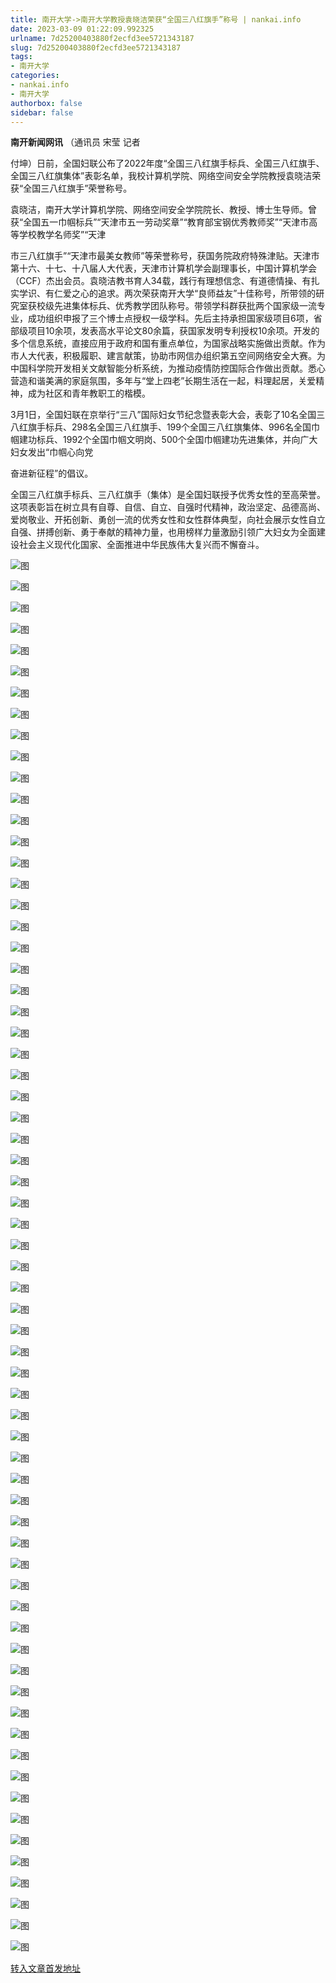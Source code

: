 ```yaml
---
title: 南开大学->南开大学教授袁晓洁荣获“全国三八红旗手”称号 | nankai.info
date: 2023-03-09 01:22:09.992325
urlname: 7d25200403880f2ecfd3ee5721343187
slug: 7d25200403880f2ecfd3ee5721343187
tags: 
- 南开大学
categories:
- nankai.info
- 南开大学
authorbox: false
sidebar: false
---
```

**南开新闻网讯** （通讯员 宋莹 记者

付坤）日前，全国妇联公布了2022年度“全国三八红旗手标兵、全国三八红旗手、全国三八红旗集体”表彰名单，我校计算机学院、网络空间安全学院教授袁晓洁荣获“全国三八红旗手”荣誉称号。

袁晓洁，南开大学计算机学院、网络空间安全学院院长、教授、博士生导师。曾获“全国五一巾帼标兵”“天津市五一劳动奖章”“教育部宝钢优秀教师奖”“天津市高等学校教学名师奖”“天津
<!--more-->
市三八红旗手”“天津市最美女教师”等荣誉称号，获国务院政府特殊津贴。天津市第十六、十七、十八届人大代表，天津市计算机学会副理事长，中国计算机学会（CCF）杰出会员。袁晓洁教书育人34载，践行有理想信念、有道德情操、有扎实学识、有仁爱之心的追求。两次荣获南开大学“良师益友”十佳称号，所带领的研究室获校级先进集体标兵、优秀教学团队称号。带领学科群获批两个国家级一流专业，成功组织申报了三个博士点授权一级学科。先后主持承担国家级项目6项，省部级项目10余项，发表高水平论文80余篇，获国家发明专利授权10余项。开发的多个信息系统，直接应用于政府和国有重点单位，为国家战略实施做出贡献。作为市人大代表，积极履职、建言献策，协助市网信办组织第五空间网络安全大赛。为中国科学院开发相关文献智能分析系统，为推动疫情防控国际合作做出贡献。悉心营造和谐美满的家庭氛围，多年与“堂上四老”长期生活在一起，料理起居，关爱精神，成为社区和青年教职工的楷模。

3月1日，全国妇联在京举行“三八”国际妇女节纪念暨表彰大会，表彰了10名全国三八红旗手标兵、298名全国三八红旗手、199个全国三八红旗集体、996名全国巾帼建功标兵、1992个全国巾帼文明岗、500个全国巾帼建功先进集体，并向广大妇女发出“巾帼心向党

奋进新征程”的倡议。

全国三八红旗手标兵、三八红旗手（集体）是全国妇联授予优秀女性的至高荣誉。这项表彰旨在树立具有自尊、自信、自立、自强时代精神，政治坚定、品德高尚、爱岗敬业、开拓创新、勇创一流的优秀女性和女性群体典型，向社会展示女性自立自强、拼搏创新、勇于奉献的精神力量，也用榜样力量激励引领广大妇女为全面建设社会主义现代化国家、全面推进中华民族伟大复兴而不懈奋斗。

![图](http://news.nankai.edu.cn/ywsd/system/2023/03/04/g)

![图](http://news.nankai.edu.cn/ywsd/system/2023/03/04/p)

![图](http://news.nankai.edu.cn/ywsd/system/2023/03/04/j)

![图](http://news.nankai.edu.cn/ywsd/system/2023/03/04/)

![图](http://news.nankai.edu.cn/ywsd/system/2023/03/04/6)

![图](http://news.nankai.edu.cn/ywsd/system/2023/03/04/9)

![图](http://news.nankai.edu.cn/ywsd/system/2023/03/04/4)

![图](http://news.nankai.edu.cn/ywsd/system/2023/03/04/0)

![图](http://news.nankai.edu.cn/ywsd/system/2023/03/04/c)

![图](http://news.nankai.edu.cn/ywsd/system/2023/03/04/d)

![图](http://news.nankai.edu.cn/ywsd/system/2023/03/04/6)

![图](http://news.nankai.edu.cn/ywsd/system/2023/03/04/4)

![图](http://news.nankai.edu.cn/ywsd/system/2023/03/04/_)

![图](http://news.nankai.edu.cn/ywsd/system/2023/03/04/3)

![图](http://news.nankai.edu.cn/ywsd/system/2023/03/04/2)

![图](http://news.nankai.edu.cn/ywsd/system/2023/03/04/1)

![图](http://news.nankai.edu.cn/ywsd/system/2023/03/04/0)

![图](http://news.nankai.edu.cn/ywsd/system/2023/03/04/5)

![图](http://news.nankai.edu.cn/ywsd/system/2023/03/04/0)

![图](http://news.nankai.edu.cn/ywsd/system/2023/03/04/0)

![图](http://news.nankai.edu.cn/ywsd/system/2023/03/04/0)

![图](http://news.nankai.edu.cn/ywsd/system/2023/03/04/3)

![图](http://news.nankai.edu.cn/ywsd/system/2023/03/04/0)

![图](http://news.nankai.edu.cn/ywsd/system/2023/03/04/0)

![图](http://news.nankai.edu.cn/)

![图](http://news.nankai.edu.cn/ywsd/system/2023/03/04/1)

![图](http://news.nankai.edu.cn/ywsd/system/2023/03/04/0)

![图](http://news.nankai.edu.cn/ywsd/system/2023/03/04/5)

![图](http://news.nankai.edu.cn/)

![图](http://news.nankai.edu.cn/ywsd/system/2023/03/04/0)

![图](http://news.nankai.edu.cn/ywsd/system/2023/03/04/0)

![图](http://news.nankai.edu.cn/ywsd/system/2023/03/04/0)

![图](http://news.nankai.edu.cn/)

![图](http://news.nankai.edu.cn/ywsd/system/2023/03/04/3)

![图](http://news.nankai.edu.cn/ywsd/system/2023/03/04/0)

![图](http://news.nankai.edu.cn/ywsd/system/2023/03/04/0)

![图](http://news.nankai.edu.cn/)

![图](http://news.nankai.edu.cn/ywsd/system/2023/03/04/c)

![图](http://news.nankai.edu.cn/ywsd/system/2023/03/04/i)

![图](http://news.nankai.edu.cn/ywsd/system/2023/03/04/p)

![图](http://news.nankai.edu.cn/)

![图](http://news.nankai.edu.cn/ywsd/system/2023/03/04/n)

![图](http://news.nankai.edu.cn/ywsd/system/2023/03/04/c)

![图](http://news.nankai.edu.cn/ywsd/system/2023/03/04/)

![图](http://news.nankai.edu.cn/ywsd/system/2023/03/04/u)

![图](http://news.nankai.edu.cn/ywsd/system/2023/03/04/d)

![图](http://news.nankai.edu.cn/ywsd/system/2023/03/04/e)

![图](http://news.nankai.edu.cn/ywsd/system/2023/03/04/)

![图](http://news.nankai.edu.cn/ywsd/system/2023/03/04/i)

![图](http://news.nankai.edu.cn/ywsd/system/2023/03/04/a)

![图](http://news.nankai.edu.cn/ywsd/system/2023/03/04/k)

![图](http://news.nankai.edu.cn/ywsd/system/2023/03/04/n)

![图](http://news.nankai.edu.cn/ywsd/system/2023/03/04/a)

![图](http://news.nankai.edu.cn/ywsd/system/2023/03/04/n)

![图](http://news.nankai.edu.cn/ywsd/system/2023/03/04/)

![图](http://news.nankai.edu.cn/ywsd/system/2023/03/04/s)

![图](http://news.nankai.edu.cn/ywsd/system/2023/03/04/w)

![图](http://news.nankai.edu.cn/ywsd/system/2023/03/04/e)

![图](http://news.nankai.edu.cn/ywsd/system/2023/03/04/n)

![图](http://news.nankai.edu.cn/)

![图](http://news.nankai.edu.cn/)

![图](http://news.nankai.edu.cn/ywsd/system/2023/03/04/:)

![图](http://news.nankai.edu.cn/ywsd/system/2023/03/04/p)

![图](http://news.nankai.edu.cn/ywsd/system/2023/03/04/t)

![图](http://news.nankai.edu.cn/ywsd/system/2023/03/04/t)

![图](http://news.nankai.edu.cn/ywsd/system/2023/03/04/h)

[转入文章首发地址](http://news.nankai.edu.cn/ywsd/system/2023/03/04/030054630.shtml)